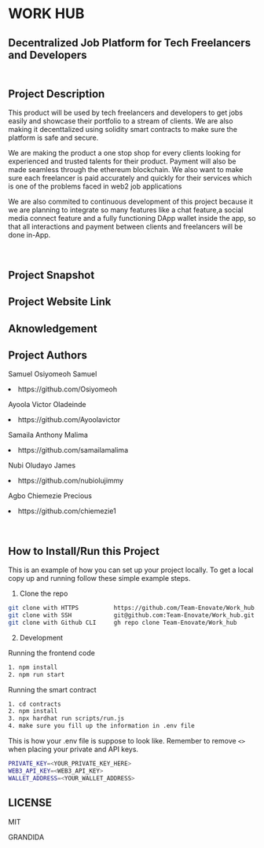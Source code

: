 # WORK HUB <br>
## Decentralized Job Platform for Tech Freelancers and Developers <br> <br>
## Project Description <br>
<p>This product will be used by tech freelancers and developers to get jobs easily and showcase their portfolio to a stream of clients. We are also making it decenttalized using solidity smart contracts to make sure the platform is safe and secure. </p>
<p>We are making the product a one stop shop for every clients looking for experienced and trusted talents for their product. Payment will also be made seamless through the ethereum blockchain. We also want to make sure each freelancer is paid accurately and quickly for their services which is one of the problems faced in web2 job applications </p>
<p>We are also commited to continuous development of this project because it we are planning to integrate so many features like a chat feature,a social media connect feature and a fully functioning DApp wallet inside the app, so that all interactions and payment between clients and freelancers will be done in-App.  </p> <br>

## Project Snapshot <br>




## Project Website Link <br>

## Aknowledgement <br>


## Project Authors <br>
<p>Samuel Osiyomeoh Samuel <li>https://github.com/Osiyomeoh </li>
  </p>
<p>Ayoola Victor Oladeinde <li>https://github.com/Ayoolavictor  </li> </p>
<p>Samaila Anthony Malima <li>https://github.com/samailamalima </li> </p>
<p>Nubi Oludayo James  <li>https://github.com/nubiolujimmy    </li></p>
<p>Agbo Chiemezie Precious <li> https://github.com/chiemezie1  </li>   </p><br>

## How to Install/Run this Project <br>

This is an example of how you can set up your project locally. To get a local copy up and running follow these simple example steps.

1. Clone the repo

```sh
git clone with HTTPS          https://github.com/Team-Enovate/Work_hub.git
git clone with SSH            git@github.com:Team-Enovate/Work_hub.git
git clone with Github CLI     gh repo clone Team-Enovate/Work_hub
```
2. Development

Running the frontend code

```sh
1. npm install
2. npm run start
```

Running the smart contract

```sh
1. cd contracts
2. npm install
3. npx hardhat run scripts/run.js
4. make sure you fill up the information in .env file
```

This is how your .env file is suppose to look like. Remember to remove `<>` when placing your private and API keys.

```sh
PRIVATE_KEY=<YOUR_PRIVATE_KEY_HERE>
WEB3_API_KEY=<WEB3_API_KEY>
WALLET_ADDRESS=<YOUR_WALLET_ADDRESS>
```


## LICENSE <br>
<p>MIT </p>
<p>GRANDIDA</p>


 


